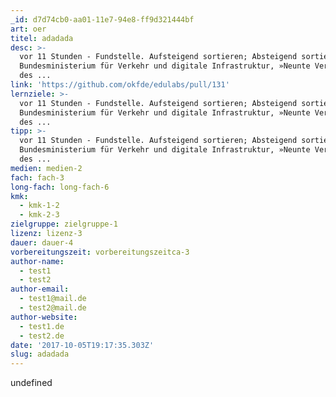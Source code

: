 ```yaml
---
_id: d7d74cb0-aa01-11e7-94e8-ff9d321444bf
art: oer
titel: adadada
desc: >-
  vor 11 Stunden - Fundstelle. Aufsteigend sortieren; Absteigend sortieren.
  Bundesministerium für Verkehr und digitale Infrastruktur, »Neunte Verordnung
  des ...
link: 'https://github.com/okfde/edulabs/pull/131'
lernziele: >-
  vor 11 Stunden - Fundstelle. Aufsteigend sortieren; Absteigend sortieren.
  Bundesministerium für Verkehr und digitale Infrastruktur, »Neunte Verordnung
  des ...
tipp: >-
  vor 11 Stunden - Fundstelle. Aufsteigend sortieren; Absteigend sortieren.
  Bundesministerium für Verkehr und digitale Infrastruktur, »Neunte Verordnung
  des ...
medien: medien-2
fach: fach-3
long-fach: long-fach-6
kmk:
  - kmk-1-2
  - kmk-2-3
zielgruppe: zielgruppe-1
lizenz: lizenz-3
dauer: dauer-4
vorbereitungszeit: vorbereitungszeitca-3
author-name:
  - test1
  - test2
author-email:
  - test1@mail.de
  - test2@mail.de
author-website:
  - test1.de
  - test2.de
date: '2017-10-05T19:17:35.303Z'
slug: adadada
---
```

undefined
